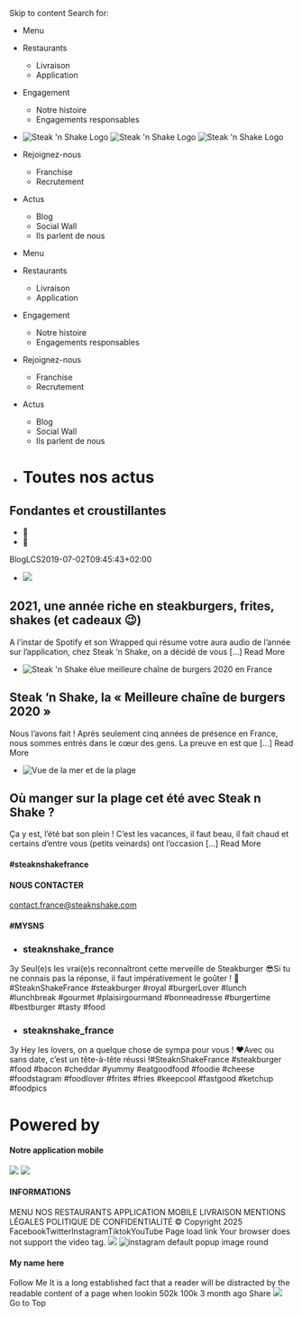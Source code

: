 Skip to content
Search for:
  * Menu
  * Restaurants
    * Livraison
    * Application
  * Engagement
    * Notre histoire
    * Engagements responsables
  * ![Steak 'n Shake Logo](https://steaknshake.fr/wp-content/uploads/2019/03/steak-n-shake-desktop.png) ![Steak 'n Shake Logo](https://steaknshake.fr/wp-content/uploads/2019/02/steak-n-shake.png) ![Steak 'n Shake Logo](https://steaknshake.fr/wp-content/uploads/2019/02/steak-n-shake-sticky.png)
  * Rejoignez-nous
    * Franchise
    * Recrutement
  * Actus
    * Blog
    * Social Wall
    * Ils parlent de nous


  * Menu
  * Restaurants
    * Livraison
    * Application
  * Engagement
    * Notre histoire
    * Engagements responsables
  * Rejoignez-nous
    * Franchise
    * Recrutement
  * Actus
    * Blog
    * Social Wall
    * Ils parlent de nous


  * # Toutes nos actus
## Fondantes et croustillantes


  * 
  * 


BlogLCS2019-07-02T09:45:43+02:00
  * ![](https://steaknshake.fr/wp-content/uploads/2021/12/2.png)


## 2021, une année riche en steakburgers, frites, shakes (et cadeaux 😉)
A l’instar de Spotify et son Wrapped qui résume votre aura audio de l’année sur l’application, chez Steak ‘n Shake, on a décidé de vous [...]
Read More
  * ![Steak 'n Shake élue meilleure chaîne de burgers 2020 en France](https://steaknshake.fr/wp-content/uploads/2019/11/meilleure-chaine-de-burgers.jpg)


## Steak ‘n Shake, la « Meilleure chaîne de burgers 2020 »
Nous l’avons fait ! Après seulement cinq années de présence en France, nous sommes entrés dans le cœur des gens. La preuve en est que [...]
Read More
  * ![Vue de la mer et de la plage](https://steaknshake.fr/wp-content/uploads/2019/08/Manger-un-burger-gourmet-sur-la-plage.jpg)


## Où manger sur la plage cet été avec Steak n Shake ?
Ça y est, l’été bat son plein ! C’est les vacances, il faut beau, il fait chaud et certains d’entre vous (petits veinards) ont l’occasion [...]
Read More
#### #steaknshakefrance
#### NOUS CONTACTER
contact.france@steaknshake.com 
#### #MYSNS
  * ### steaknshake_france
3y
Seul(e)s les vrai(e)s reconnaîtront cette merveille de Steakburger 😎Si tu ne connais pas la réponse, il faut impérativement le goûter ! 🙌#SteaknShakeFrance #steakburger #royal #burgerLover #lunch #lunchbreak #gourmet #plaisirgourmand #bonneadresse #burgertime #bestburger #tasty #food
  * ### steaknshake_france
3y
Hey les lovers, on a quelque chose de sympa pour vous ! ❤️Avec ou sans date, c’est un tête-à-tête réussi !#SteaknShakeFrance #steakburger #food #bacon #cheddar #yummy #eatgoodfood #foodie #cheese #foodstagram #foodlover #frites #fries #keepcool #fastgood #ketchup #foodpics
# Powered by


#### Notre application mobile
![](https://steaknshake.fr/wp-content/uploads/2020/12/App-store_APPLICATION-STEAK-N-SHAKE.png)
![](https://steaknshake.fr/wp-content/uploads/2020/12/Google-play_APPLICATION-STEAK-N-SHAKE.png)
#### INFORMATIONS
MENU
NOS RESTAURANTS
APPLICATION MOBILE
LIVRAISON
MENTIONS LÉGALES 
POLITIQUE DE CONFIDENTIALITÉ 
© Copyright 2025 
FacebookTwitterInstagramTiktokYouTube
Page load link
Your browser does not support the video tag. 
![](https://steaknshake.fr/wp-content/plugins/accesspress-instagram-feed-pro/images/loading.gif)
![instagram default popup image round](https://steaknshake.fr/wp-content/plugins/accesspress-instagram-feed-pro/images/round-prof.png)
####  My name here 
Follow Me
It is a long established fact that a reader will be distracted by the readable content of a page when lookin 
502k 100k 3 month ago 
Share
![](https://steaknshake.fr/wp-content/plugins/accesspress-instagram-feed-pro/images/loading.gif)
Go to Top
